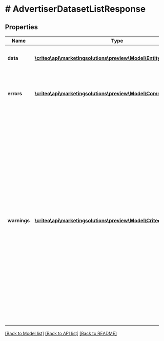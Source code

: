 # # AdvertiserDatasetListResponse

## Properties

Name | Type | Description | Notes
------------ | ------------- | ------------- | -------------
**data** | [**\criteo\api\marketingsolutions\preview\Model\EntityV2OfDataset[]**](EntityV2OfDataset.md) | The response’s primary data | [optional]
**errors** | [**\criteo\api\marketingsolutions\preview\Model\CommonProblem[]**](CommonProblem.md) | Error list returned by the Criteo API  For successful requests it is empty | [optional]
**warnings** | [**\criteo\api\marketingsolutions\preview\Model\CriteoApiWarningV2[]**](CriteoApiWarningV2.md) | Warnings list returned by the Criteo API  In some situations the operations are successful but it may be useful to issue warnings to the API consumer.  For example the endpoint, entity or field is deprecated. Warnings are like compiler warnings, they indicate that problems may occur in the future. | [optional]

[[Back to Model list]](../../README.md#models) [[Back to API list]](../../README.md#endpoints) [[Back to README]](../../README.md)
